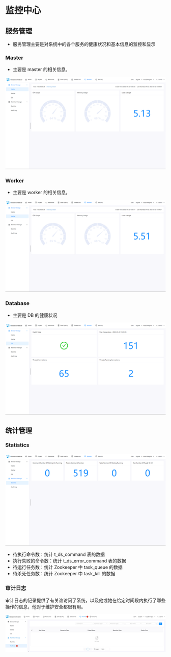 # 监控中心

## 服务管理

- 服务管理主要是对系统中的各个服务的健康状况和基本信息的监控和显示

### Master

- 主要是 master 的相关信息。

![master](../../../img/new_ui/dev/monitor/master.png)

### Worker

- 主要是 worker 的相关信息。

![worker](../../../img/new_ui/dev/monitor/worker.png)

### Database

- 主要是 DB 的健康状况

![db](../../../img/new_ui/dev/monitor/db.png)
 
## 统计管理

### Statistics

![statistics](../../../img/new_ui/dev/monitor/statistics.png)
 
- 待执行命令数：统计 t_ds_command 表的数据
- 执行失败的命令数：统计 t_ds_error_command 表的数据
- 待运行任务数：统计 Zookeeper 中 task_queue 的数据
- 待杀死任务数：统计 Zookeeper 中 task_kill 的数据

### 审计日志

审计日志的记录提供了有关谁访问了系统，以及他或她在给定时间段内执行了哪些操作的信息，他对于维护安全都很有用。

![audit-log](../../../img/new_ui/dev/monitor/audit-log.jpg)
